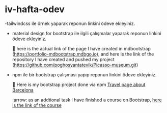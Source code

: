 # iv-hafta-odev

-tailwindcss ile örnek yaparak reponun linkini ödeve ekleyiniz.

- material design for bootstrap ile ilgili çalışmalar yaparak reponun linkini ödeve ekleyiniz.

     :dart: here is the actual link of the page I have created in mdbootstrap (https://portfolio-mdbootstrap.mdbgo.io), and here is the link of the repository I have created and pushed my project (https://github.com/poghosyantatevik/Picasso-museum.git)
     
- npm ile bir bootstrap çalışması yapıp reponun linkini ödeve ekleyiniz.
     
    :dart: Here is my bootstrap project done via npm [Travel page about Barcelona](https://github.com/poghosyantatevik/bootstrap-project.git)



    :arrow: as an addtional task I have finished a course on Bootstrap, [here is the link of the course](https://www.freecodecamp.org/learn/front-end-libraries/)
